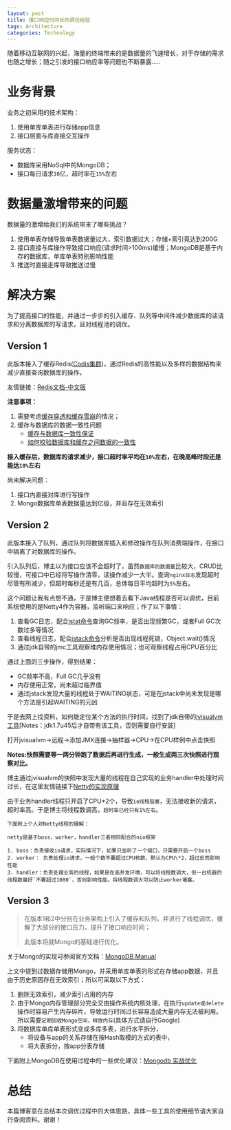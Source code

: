 ```yaml
---
layout: post
title: 接口响应时间长的调优经验
tags: Architecture
categories: Technology
---
```


随着移动互联网的兴起，海量的终端带来的是数据量的飞速增长，对于存储的需求也随之增长；随之引发的接口响应率等问题也不断暴露.....
<!--more-->

# 业务背景

业务之初采用的技术架构：

1. 使用单库单表进行存储app信息
2. 接口层面与库直接交互操作

服务状态：

- 数据库采用NoSql中的MongoDB；
- 接口每日请求`10`亿，超时率在`15%`左右

# 数据量激增带来的问题

数据量的激增给我们的系统带来了哪些挑战？

1. 使用单表存储导致单表数据量过大，索引数据过大；存储+索引竟达到200G
2. 接口直接与库操作导致接口响应(请求时间>100ms)缓慢；MongoDB是基于内存的数据库，单库单表特别影响性能
3. 推送时直接走库导致推送过慢

# 解决方案
为了提高接口的性能，并通过一步步的引入缓存、队列等中间件减少数据库的读请求和分离数据库的写请求，且对线程池的调优。

## Version 1

此版本接入了缓存Redis([Codis集群](https://github.com/CodisLabs/codis))，通过Redis的高性能以及多样的数据结构来减少直接查询数据库的操作。

友情链接：[Redis文档-中文版](http://redis.cn/documentation.html)

**注意事项：**

1. 需要考虑[缓存穿透和缓存雪崩](http://www.cnblogs.com/fidelQuan/p/4543387.html)的情况；
2. 缓存与数据库的数据一致性问题
	- [缓存与数据库一致性保证](http://www.36dsj.com/archives/43950)
	- [如何校验数据库和缓存之间数据的一致性](https://www.oschina.net/question/259473_167708)

**接入缓存后，数据库的请求减少，接口超时率平均在`10%`左右，在晚高峰时段还是能达`10%`左右**

尚未解决问题：

1. 接口内直接对库进行写操作
2. Mongo数据库单表数据量达到亿级，并且存在无效索引

## Version 2

此版本接入了队列，通过队列将数据库插入和修改操作在队列消费端操作，在接口中隔离了对数据库的操作。

引入队列后，博主以为接口应该不会超时了，虽然`数据库的数据量`比较大，CRUD比较慢，可接口中已经将写操作清零，读操作减少一大半。查询`nginx日志`发现超时尽管有所减少，但超时每秒还是有几百，总体每日平均超时为`5%`左右。

这个问题让我有点想不通，于是博主便想着去看下Java线程是否可以调优，目前系统使用的是Netty4作为容器，监听端口来响应；作了以下事情：

1. 查看GC日志，配合[jstat命令](http://www.tongtech.com/upload_files/files/doc/56.pdf)查询GC频率，是否出现频繁GC，或者Full GC次数过多等情况
2. 查看线程日志，配合[jstack命令](http://www.cnblogs.com/chenpi/p/5377445.html)分析是否出现线程死锁，Object.wait()情况
3. 通过jdk自带的jmc工具观察堆内存使用情况；也可观察线程占用CPU百分比

通过上面的三步操作，得到结果：

- GC频率不高，Full GC几乎没有
- 内存使用正常，尚未超过临界值
- 通过jstack发现大量的线程处于WAITING状态，可是在jstack中尚未发现是哪个方法是引起WAITING的元凶

于是去网上找资料，如何能定位某个方法的执行时间，找到了jdk自带的[jvisualvm工具](https://www.ibm.com/developerworks/cn/java/j-lo-visualvm/)[Notes：jdk1.7u45后才自带有该工具，否则需要自行安装]

打开jvisualvm->远程->添加JMX连接->抽样器->CPU->在CPU样例中点击快照

**Notes:快照需要等一两分钟跑了数据后再进行生成，一般生成两三次快照进行观察对比。**

博主通过jvisualvm的快照中发现大量的线程在自己实现的业务handler中处理时间过长，在这里友情链接下[Netty的实现原理](http://www.importnew.com/15656.html)

由于业务handler线程只开启了CPU\*2个，导致`io线程阻塞`，无法接收新的请求，超时率高。于是博主将线程数调高，`超时率已经只有1%左右`。

```
下面附上个人对Netty线程的理解：

netty是基于boss，worker，handler三者相同配合的nio框架

1. boss：负责接收io请求，实际情况下，如果只监听了一个端口，只需要开启一个boss
2. worker： 负责处理io请求，一般个数不要超过CPU核数，默认为CPU\*2，超过反而影响性能
3. handler：负责处理业务的线程，如果是在高并发环境，可以将线程数调大，但一台机器的线程数最好`不要超过1000`，否则影响性能。将线程数调大可以防止worker堵塞。
```

## Version 3
>在版本1和2中分别在业务架构上引入了缓存和队列，并进行了线程调优，缓解了大部分的接口压力，提升了接口响应时间；
>
>此版本将就Mongo的基础进行优化。

关于Mongo的实现可参阅官方文档：[MongoDB Manual](https://docs.mongodb.com/manual/)

上文中提到过数据存储用Mongo，并采用单库单表的形式在存储app数据，并且由于历史原因存在无效索引；所以可采取以下方式：

1. 删除无效索引，减少索引占用的内存
2. 由于Mongo内存管理部分完全交由操作系统内核处理，在执行`update或delete`操作时容易产生内存碎片，导致运行时间过长容易造成大量内存无法被利用。所以需要`定期回收Mongo空间，释放内存`(具体方式请自行Google)
3. 将数据库单库单表形式变成多库多表，进行水平拆分，
	- 将设备与app的关系存储在按Hash取模的方式的表中，
	- 将大表拆分，按app分表存储

下面附上MongoDB在使用过程中的一些优化建议：[Mongodb 实战优化](http://snoopyxdy.blog.163.com/blog/static/6011744020157511536993/)

# 总结

本篇博客意在总结本次调优过程中的大体思路，具体一些工具的使用细节请大家自行查阅资料。谢谢！


